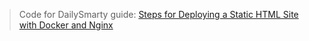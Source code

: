 > Code for DailySmarty guide: [Steps for Deploying a Static HTML Site with Docker and Nginx](http://www.dailysmarty.com/posts/steps-for-deploying-a-static-html-site-with-docker-and-nginx)
